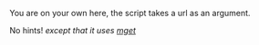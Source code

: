 You are on your own here, the script takes a url as an argument.

No hints!
*except that it uses [mget](https://github.com/rockdaboot/mget)*
